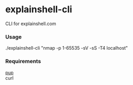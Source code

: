 # explainshell-cli
CLI for explainshell.com 

### Usage
./explainshell-cli "nmap -p 1-65535 -sV -sS -T4 localhost"  

### Requirements
[pup](https://github.com/ericchiang/pup)  
curl
